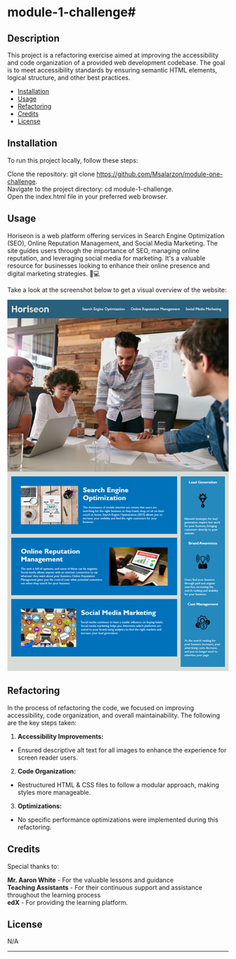 

# module-1-challenge# 
## Description

This project is a refactoring exercise aimed at improving the accessibility and code organization of a provided web development codebase. 
The goal is to meet accessibility standards by ensuring semantic HTML elements, logical structure, and other best practices.


- [Installation](#installation)
- [Usage](#usage)
- [Refactoring](#refactoring)
- [Credits](#credits)
- [License](#license)

## Installation

To run this project locally, follow these steps:

Clone the repository: git clone https://github.com/Msalarzon/module-one-challenge.  
Navigate to the project directory: cd module-1-challenge.  
Open the index.html file in your preferred web browser.

## Usage

Horiseon is a web platform offering services in Search Engine Optimization (SEO), Online Reputation Management, and Social Media Marketing. The site guides users through the importance of SEO, managing online reputation, and leveraging social media for marketing. It's a valuable resource for businesses looking to enhance their online presence and digital marketing strategies. 🚀💻

Take a look at the screenshot below to get a visual overview of the website:

![Website Screenshot](assets/images/webpage-screenshot.png)


## Refactoring

In the process of refactoring the code, we focused on improving accessibility, code organization, and overall maintainability. The following are the key steps taken:

1. **Accessibility Improvements:**
- Ensured descriptive alt text for all images to enhance the experience for screen reader users.

2. **Code Organization:**
- Restructured HTML & CSS files to follow a modular approach, making styles more manageable.

3. **Optimizations:**
- No specific performance optimizations were implemented during this refactoring.


## Credits

Special thanks to:

**Mr. Aaron White** - For the valuable lessons and guidance  
**Teaching Assistants** - For their continuous support and assistance throughout the learning process  
**edX** - For providing the learning platform.

## License

N/A

---
